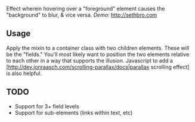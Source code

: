Effect wherein hovering over a "foreground" element causes the "background" to blur, & vice versa.
_Demo:_ http://sethbro.com

## Usage
Apply the mixin to a container class with two children elements. These will be the "fields."
You'll most likely want to position the two elements relative to each other in a way that
supports the illusion. Javascript to add a [http://dev.jonraasch.com/scrolling-parallax/docs|parallax scrolling effect] is also helpful.

## TODO
* Support for 3+ field levels
* Support for sub-elements (links within text, etc)
